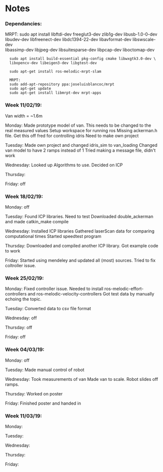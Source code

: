 # Notes

### Dependancies:
MRPT: sudo apt install libftdi-dev freeglut3-dev zlib1g-dev libusb-1.0-0-dev \
      libudev-dev libfreenect-dev libdc1394-22-dev libavformat-dev libswscale-dev \
      libassimp-dev libjpeg-dev   libsuitesparse-dev libpcap-dev liboctomap-dev

      sudo apt install build-essential pkg-config cmake libwxgtk3.0-dev \
      libopencv-dev libeigen3-dev libgtest-dev

      sudo apt-get install ros-melodic-mrpt-slam

      MRPT:
      sudo add-apt-repository ppa:joseluisblancoc/mrpt
      sudo apt-get update
      sudo apt-get install libmrpt-dev mrpt-apps



### Week 11/02/19:
Van width = ~1.6m

Monday:
Made prototype model of van. This needs to be changed to the real measured values
Setup workspace for running ros
Missing ackerman.h file. Get this off fred for controlling idris
Need to make own project

Tuesday:
Made own project and changed idris_sim to van_loading
Changed van model to have 2 ramps instead of 1
Tried making a message file, didn't work

Wednesday:
Looked up Algorithms to use. Decided on ICP

Thursday:

Friday: off

### Week 18/02/19:

Monday: off

Tuesday:
Found ICP libraries. Need to test
Downloaded double_ackerman and made catkin_make compile

Wednesday:
Installed ICP libraries
Gathered laserScan data for comparing computational times
Started speedtest program

Thursday:
Downloaded and compiled another ICP library.
Got example code to work

Friday:
Started using mendeley and updated all (most) sources.
Tried to fix coltroller issue.

### Week 25/02/19:

Monday:
Fixed controller issue. Needed to install ros-melodic-effort-controllers and ros-melodic-velocity-controllers
Got test data by manually echoing the topic.

Tuesday:
Converted data to csv file format

Wednesday: off

Thursday: off

Friday: off

### Week 04/03/19:

Monday: off

Tuesday:
Made manual control of robot

Wednesday:
Took measurements of van
Made van to scale. Robot slides off ramps.

Thursday:
Worked on poster

Friday:
Finished poster and handed in

### Week 11/03/19:

Monday:


Tuesday:


Wednesday:


Thursday:


Friday: